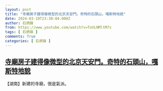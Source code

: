 ```yaml
---
layout: post
title: "寺廟房子建得像微型的北京天安門。奇特的石頭山，嘎斯特地貌"
date: 2024-03-10T23:30:04.000Z
author: 石炳鋒
from: https://www.youtube.com/watch?v=ToVLNMltM7s
tags: [ 石炳锋 ]
comments: True
categories: [ 石炳锋 ]
---
```

<!--1710113404000-->
[寺廟房子建得像微型的北京天安門。奇特的石頭山，嘎斯特地貌](https://www.youtube.com/watch?v=ToVLNMltM7s)
------

<div>
【湖南】新建的寺廟，很是氣派。
</div>
